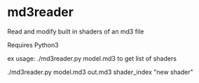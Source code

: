 md3reader
=========

Read and modify built in shaders of an md3 file

Requires Python3

ex usage: ./md3reader.py model.md3 to get list of shaders

./md3reader.py model.md3 out.md3 shader_index "new shader"

